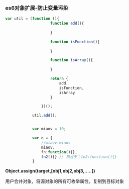 ### es6对象扩展-防止变量污染

```js
var util = (function (){
					function add(){
						
					}

					function isFunction(){
							
					}

					function isArray(){
							
					}

					return {
						add,
						isFunction,
						isArray
					}

				})();

			util.add();


			var miaov = 10;

			var o = {
				//miaov:miaov
				miaov,
				fn:function(){},
				fn2(){} // 相当于：fn2:function(){}
			}
```

**Object.assign(target,[obj1,obj2,obj3,.....])**

用户合并对象，将源对象的所有可枚举属性，复制到目标对象

```js

```

